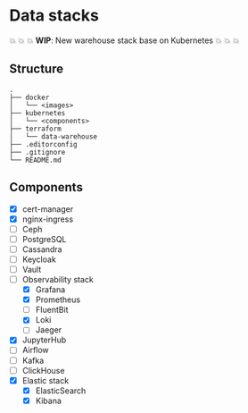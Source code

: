 Data stacks
===========

:boom: :boom: :boom: **WIP**: New warehouse stack base on Kubernetes :boom: :boom: :boom:

## Structure
```
.
├── docker
│   └── <images>
├── kubernetes
│   └── <components>
├── terraform
│   └── data-warehouse
├── .editorconfig
├── .gitignore
└── README.md
```

## Components
* [x] cert-manager
* [x] nginx-ingress
* [ ] Ceph
* [ ] PostgreSQL
* [ ] Cassandra
* [ ] Keycloak
* [ ] Vault
* [ ] Observability stack
  * [x] Grafana
  * [x] Prometheus
  * [ ] FluentBit
  * [x] Loki
  * [ ] Jaeger
* [x] JupyterHub
* [ ] Airflow
* [ ] Kafka
* [ ] ClickHouse
* [x] Elastic stack
  * [x] ElasticSearch
  * [x] Kibana
